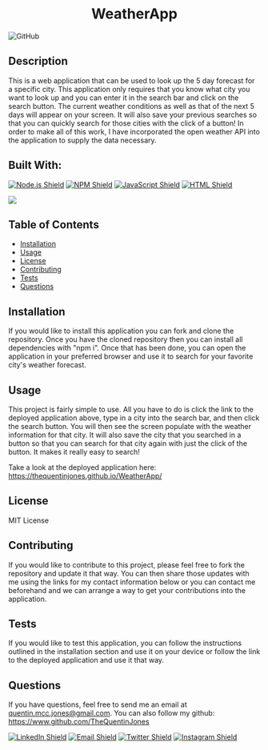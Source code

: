# <h1 align="center">WeatherApp</h1>

  ![GitHub](https://img.shields.io/github/license/TheQuentinJones/WeatherApp)

  ## Description
          
  This is a web application that can be used to look up the 5 day forecast for a specific city. This application only requires that you know what city you want to look up and you can enter it in the search bar and click on the search button. The current weather conditions as well as that of the next 5 days will appear on your screen. It will also save your previous searches so that you can quickly search for those cities with the click of a button! In order to make all of this work, I have incorporated the open weather API into the application to supply the data necessary. 

  ## Built With:

  [![Node.js Shield](https://img.shields.io/badge/Node.js-339933?&style=for-the-badge&logo=node.js&logoColor=white)](https://nodejs.org/en/) [![NPM Shield](https://img.shields.io/badge/NPM-333333?&style=for-the-badge&logo=npm&logoColor=white)](https://www.npmjs.com/) [![JavaScript Shield](https://img.shields.io/badge/JavaScript-F7DF1E?&style=for-the-badge&logo=javascript&logoColor=272727)](https://developer.mozilla.org/en-US/docs/Web/JavaScript) [![HTML Shield](https://img.shields.io/badge/HTML5-E34F26?&style=for-the-badge&logo=html5&logoColor=white)](https://developer.mozilla.org/en-US/docs/Glossary/HTML5)

  ![](https://i.imgur.com/waxVImv.png)
         
  ## Table of Contents

 - [Installation](#installation)
 - [Usage](#usage)
 - [License](#license)
 - [Contributing](#contributing)
 - [Tests](#tests)
 - [Questions](#questions)

  ## Installation

  If you would like to install this application you can fork and clone the repository. Once you have the cloned repository then you can install all dependencies with "npm i". Once that has been done, you can open the application in your preferred browser and use it to search for your favorite city's weather forecast.

  ## Usage

  This project is fairly simple to use. All you have to do is click the link to the deployed application above, type in a city into the search bar, and then click the search button. You will then see the screen populate with the weather information for that city. It will also save the city that you searched in a button so that you can search for that city again with just the click of the button. It makes it really easy to search!

  Take a look at the deployed application here: https://thequentinjones.github.io/WeatherApp/

  ## License

  MIT License

  ## Contributing

  If you would like to contribute to this project, please feel free to fork the repository and update it that way. You can then share those updates with me using the links for my contact information below or you can contact me beforehand and we can arrange a way to get your contributions into the application.

  ## Tests

  If you would like to test this application, you can follow the instructions outlined in the installation section and use it on your device or follow the link to the deployed application and use it that way.

  ## Questions

  If you have questions, feel free to send me an email at quentin.mcc.jones@gmail.com.
  You can also follow my github: https://www.github.com/TheQuentinJones
  

  [![LinkedIn Shield](https://img.shields.io/badge/LinkedIn-0A66C2?style=for-the-badge&logo=linkedin&logoColor=white)](https://www.linkedin.com/in/therealtorque/) [![Email Shield](https://img.shields.io/badge/Gmail-EA4335?style=for-the-badge&logo=gmail&logoColor=white)](mailto:quentin.mcc.jones@gmail.com) [![Twitter Shield](https://img.shields.io/badge/Twitter-1DA1F2?style=for-the-badge&logo=twitter&logoColor=white)](https://twitter.com/QueTheRealtor) [![Instagram Shield](https://img.shields.io/badge/Instagram-E4405F?style=for-the-badge&logo=instagram&logoColor=white)](https://www.instagram.com/realtor.que/)
  
  
  
